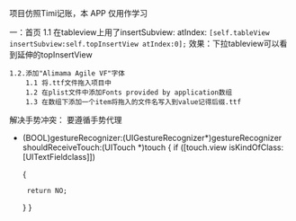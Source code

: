 
项目仿照Timi记账，本 APP 仅用作学习

一：首页
    1.1   在tableview上用了insertSubview: atIndex:
        ```
            [self.tableView insertSubview:self.topInsertView atIndex:0];
        ```
        效果：下拉tableview可以看到延伸的topInsertView

    1.2.添加"Alimama Agile VF"字体
        1.1 将.ttf文件拖入项目中
        1.2 在plist文件中添加Fonts provided by application数组
        1.3 在数组下添加一个item将拖入的文件名写入到value记得后缀.ttf

解决手势冲突：
要遵循手势代理
- (BOOL)gestureRecognizer:(UIGestureRecognizer*)gestureRecognizer shouldReceiveTouch:(UITouch *)touch {
    if ([touch.view isKindOfClass:[UITextFieldclass]])

    {

       return NO;

    }
}
